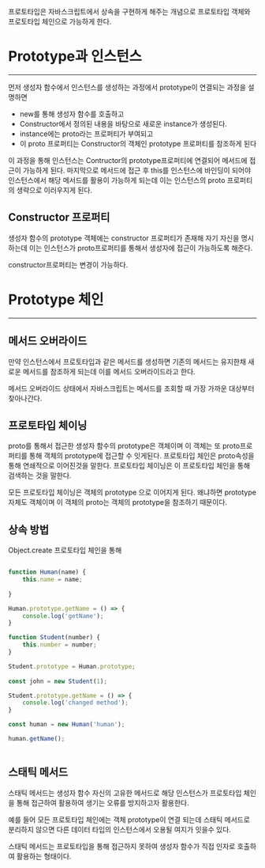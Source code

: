 프로토타입은 자바스크립트에서 상속을 구현하게 해주는 개념으로 프로토타입 객체와 프로토타입 체인으로 가능하게 한다.

# Prototype과 인스턴스
---
먼저 생성자 함수에서 인스턴스를 생성하는 과정에서 prototype이 연결되는 과정을 설명하면
- new를 통해 생성자 함수를 호출하고
- Constructor에서 정의된 내용을 바탕으로 새로운 instance가 생성된다.
- instance에는 proto라는 프로퍼티가 부여되고
- 이 proto 프로퍼티는 Constructor의 객체인 prototype 프로퍼티를 참조하게 된다

이 과정을 통해 인스턴스는 Contructor의 prototype프로퍼티에 연결되어 메서드에 접근이 가능하게 된다.
마지막으로 메서드에 접근 후 this를 인스턴스에 바인딩이 되어야 인스턴스에서 해당 메서드를 활용이 가능하게 되는데 이는 인스턴스의 proto 프로퍼티의 생략으로 이러우지게 된다.

## Constructor 프로퍼티
생성자 함수의 prototype 객체에는 constructor 프로퍼티가 존재해 자기 자신을 명시하는데 이는 인스턴스가 proto프로퍼티를 통해서 생성자에 접근이 가능하도록 해준다.

constructor프로퍼티는 변경이 가능하다.

# Prototype 체인
---
## 메서드 오버라이드
만약 인스턴스에서 프로토타입과 같은 메서드를 생성하면 기존의 메서드는 유지한채 새로운 메서드를 참조하게 되는데 이를 메서드 오버라이드라고 한다.

메서드 오버라이드 상태에서 자바스크립트는 메서드를 조회할 때 가장 가까운 대상부터 찾아나간다.

## 프로토타입 체이닝
proto를 통해서 접근한 생성자 함수의 prototype은 객체이며 이 객체는 또 proto프로퍼티를 통해 객체의 prototype에 접근할 수 잇게된다.
프로토타입 체인은 proto속성을 통해 연쇄적으로 이어진것을 말한다.
프로토타입 체이닝은 이 프로토타입 체인을 통해 검색하는 것을 말한다.

모든 프로토타입 체이닝은 객체의 prototype 으로 이어지게 된다. 왜냐하면 prototype자체도 객체이며 이 객체의 proto는 객체의 prototype을 참조하기 때문이다.

## 상속 방법
Object.create
프로토타입 체인을 통해 


```js

function Human(name) {
	this.name = name;
	
}

Human.prototype.getName = () => {
	console.log('getName');
}

function Student(number) {
	this.number = number;
}

Student.prototype = Human.prototype;
    
const john = new Student(1);

Student.prototype.getName = () => {
    console.log('changed method');
}

const human = new Human('human');

human.getName();



```
## 스태틱 메서드
스태틱 메서드는 생성자 함수 자신의 고유한 메서드로 
해당 인스턴스가 프로토타입 체인을 통해 접근하여 활용하여 생기는 오류를 방지하고자 활용한다.

예를 들어 모든 프로토타입 체인에는 객체 prototype이 연결 되는데 스태틱 메서드로 분리하지 않으면 다른 데이터 타입의 인스턴스에서 오용될 여지가 잇을수 있다.

스태틱 메서드는 프로토타입을 통해 접근하지 못하여 생성자 함수가 직접 인자로 호출하여 활용하는 형태이다.
